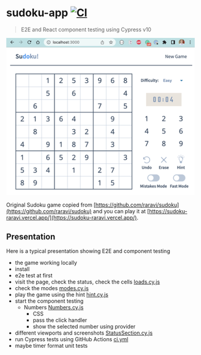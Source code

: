 # sudoku-app [![CI](https://github.com/bahmutov/sudoku-app/actions/workflows/ci.yml/badge.svg?branch=main)](https://github.com/bahmutov/sudoku-app/actions/workflows/ci.yml)

> E2E and React component testing using Cypress v10

![Sudoku application running locally](./images/app.png)

Original Sudoku game copied from [https://github.com/raravi/sudoku](https://github.com/raravi/sudoku) and you can play it at [https://sudoku-raravi.vercel.app/](https://sudoku-raravi.vercel.app/).

## Presentation

Here is a typical presentation showing E2E and component testing

- the game working locally
- install
- e2e test at first
- visit the page, check the status, check the cells [loads.cy.js](./cypress/e2e/loads.cy.js)
- check the modes [modes.cy.js](./cypress/e2e/modes.cy.js)
- play the game using the hint [hint.cy.js](./cypress/e2e/hint.cy.js)
- start the component testing
  - Numbers [Numbers.cy.js](./src/components/Numbers.cy.js)
    - CSS
    - pass the click handler
    - show the selected number using provider
- different viewports and screenshots [StatusSection.cy.js](./src/components/layout/StatusSection.cy.js)
- run Cypress tests using GitHub Actions [ci.yml](./.github/workflows/ci.yml)
- maybe timer format unit tests
